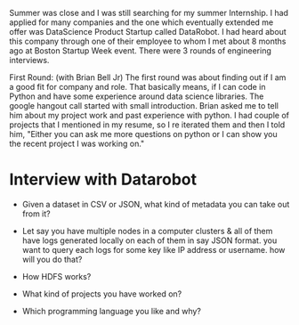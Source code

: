 Summer was close and I was still searching for my summer Internship. I had applied for many companies and the one which eventually extended me offer was DataScience Product Startup called DataRobot.
I had heard about this company through one of their employee to whom I met about 8 months ago at Boston Startup Week event.
There were 3 rounds of engineering interviews.

First Round: (with Brian Bell Jr)
The first round was about finding out if I am a good fit for company and role. That basically means, if I can code in Python and have some experience around data science libraries. The google hangout call started with small introduction. Brian asked me to tell him about my project work and past experience with python. I had couple of projects that I mentioned in my resume, so I re iterated them and then I told him, "Either you can ask me more questions on python or I can show you the recent project I was working on."

<h1>Interview with Datarobot</h1>

+ Given a dataset in CSV or JSON, what kind of metadata you can take out from it?

+ Let say you have multiple nodes in a computer clusters & all of them have logs generated locally on each of them in say JSON format. you want to query each logs for some key like IP address or username. how will you do that?

+ How HDFS works?

+ What kind of projects you have worked on?

+ Which programming language you like and why?
